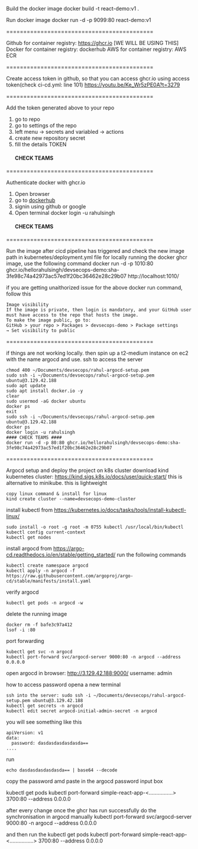Build the docker image
docker build -t react-demo:v1 .

Run docker image
docker run -d -p 9099:80 react-demo:v1

===========================================

Github for container registry: https://ghcr.io [WE WILL BE USING THIS]
Docker for container registry: dockerhub
AWS for container registry: AWS ECR

===========================================

Create access token in github, so that you can access ghcr.io using access token(check ci-cd.yml: line 101)
https://youtu.be/Ke_Wr5zPE0A?t=3279

===========================================

Add the token generated above to your repo
1. go to repo
2. go to settings of the repo
3. left menu -> secrets and variabled -> actions
4. create new repository secret
4. fill the details
   TOKEN
   #### CHECK TEAMS ####
   
===========================================

Authenticate docker with ghcr.io
1. Open browser
2. go to [dockerhub](https://app.docker.com/settings)
3. signin using github or google
4. Open terminal
    docker login -u rahulsingh
    #### CHECK TEAMS ####

===========================================

Run the image after cicd pipeline has triggered and check the new image path in kubernetes/deployment.yml file
for locally running the docker ghcr image, use the following command
docker run -d -p 1010:80 ghcr.io/hellorahulsingh/devsecops-demo:sha-3fe98c74a42973ac57ed1f20bc36462e28c29b07
http://localhost:1010/

if you are getting unaithorized issue for the above docker run command, follow this
```
Image visibility
If the image is private, then login is mandatory, and your GitHub user must have access to the repo that hosts the image.
To make the image public, go to:
GitHub > your repo > Packages > devsecops-demo > Package settings
→ Set visibility to public
```

===========================================

if things are not working locally. then spin up a t2-medium instance on ec2 with the name argocd and use. ssh to access the server
```
chmod 400 ~/Documents/devsecops/rahul-argocd-setup.pem
sudo ssh -i ~/Documents/devsecops/rahul-argocd-setup.pem ubuntu@3.129.42.188
sudo apt update
sudo apt install docker.io -y
clear
sudo usermod -aG docker ubuntu
docker ps
exit
sudo ssh -i ~/Documents/devsecops/rahul-argocd-setup.pem ubuntu@3.129.42.188
docker ps
docker login -u rahulsingh
#### CHECK TEAMS ####
docker run -d -p 80:80 ghcr.io/hellorahulsingh/devsecops-demo:sha-3fe98c74a42973ac57ed1f20bc36462e28c29b07
```

===========================================

Argocd setup and deploy the project on k8s cluster
download kind kubernetes cluster: https://kind.sigs.k8s.io/docs/user/quick-start/
this is alternative to minikube. this is lightweight
```
copy linux command & install for linux
kind create cluster --name=devsecops-demo-cluster
```

install kubectl from https://kubernetes.io/docs/tasks/tools/install-kubectl-linux/
```
sudo install -o root -g root -m 0755 kubectl /usr/local/bin/kubectl
kubectl config current-context
kubectl get nodes
```

install argocd from https://argo-cd.readthedocs.io/en/stable/getting_started/
run the following commands
```
kubectl create namespace argocd
kubectl apply -n argocd -f https://raw.githubusercontent.com/argoproj/argo-cd/stable/manifests/install.yaml
```

verify argocd
```
kubectl get pods -n argocd -w
```

delete the running image
```
docker rm -f bafe3c97a412
lsof -i :80
```

port forwarding
```
kubectl get svc -n argocd
kubectl port-forward svc/argocd-server 9000:80 -n argocd --address 0.0.0.0
```

open argocd in browser: http://3.129.42.188:9000/
username: admin

how to access password
opena a new terminal
```
ssh into the server: sudo ssh -i ~/Documents/devsecops/rahul-argocd-setup.pem ubuntu@3.129.42.188
kubectl get secrets -n argocd
kubectl edit secret argocd-initial-admin-secret -n argocd
```
you will see something like this
```
apiVersion: v1
data:
  password: dasdasdasdasdasda==
....
```

run
```
echo dasdasdasdasdasda== | base64 --decode
```
copy the password
amd paste in the argocd password input box


kubectl get pods
kubectl port-forward simple-react-app-<................> 3700:80 --address 0.0.0.0

after every change
once the ghcr has run successfully
do the synchronisation in argocd manually
kubectl port-forward svc/argocd-server 9000:80 -n argocd --address 0.0.0.0


and then run the 
kubectl get pods
kubectl port-forward simple-react-app-<................> 3700:80 --address 0.0.0.0
